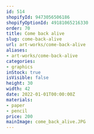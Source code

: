 ```yaml
---
id: 514
shopifyId: 9473056506186
shopifyOptionId: 49181065216330
order: 70
title: Сome back alive
slug: сome-back-alive
url: art-works/come-back-alive
aliases:
- art-works/come-back-alive
categories:
- graphics
inStock: true
isVisible: false
height: 30
width: 42
date: 2022-01-01T00:00:00Z
materials:
- paper
- pencil
price: 200
mainImage: come_back_alive.JPG
---
```

